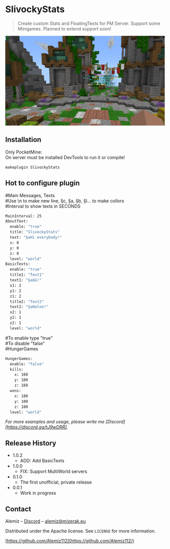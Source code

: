 # SlivockyStats
> Create custom Stats and FloatingTexts for PM Server.
Support some Minigames. Planned to extend support soon!

![](header.png)

## Installation

Only PocketMine:</br>
On server must be installed DevTools to run it or compile!

```sh
makeplugin SlivockyStats
```

## Hot to configure plugin

#Main Messages, Texts</br>
#Use \n to make new line, §c, §a, §b, §l... to make collors</br>
#Interval to show texts in SECONDS
```sh
MainInterval: 25
AboutText:
  enable: "true"
  title: "SlivockyStats"
  text: "§aHi everybody!"
  x: 0
  y: 0
  z: 0
  level: "world"
BasicTexts:
  enable: "true"
  title1: "Text1"
  text1: "§aGG!"
  x1: 2
  y1: 2
  z1: 2
  title2: "Text2"
  text2: "§aHaloo!"
  x2: 1
  y2: 1
  z2: 1
  level: "world"
```

#To enable type "true"</br>
#To disable "false"</br>
#HungerGames
```sh
HungerGames:
  enable: "false"
  kills:
    x: 160
    y: 100
    z: 160
  wons:
    x: 180
    y: 100
    z: 180
  level: "world"
```

_For more examples and usage, please write me [Discord][https://discord.gg/tJ9wDRR]._


## Release History

* 1.0.2
    * ADD: Add BasicTexts
* 1.0.0
    * FIX: Support MultiWorld servers
* 0.1.0
    * The first unofficial, private release
* 0.0.1
    * Work in progress

## Contact

Alemiz – [Discord](https://discord.gg/tJ9wDRR) – alemiz@mizerak.eu

Distributed under the Apache license. See ``LICENSE`` for more information.

[https://github.com/Alemiz112](https://github.com/Alemiz112/)
